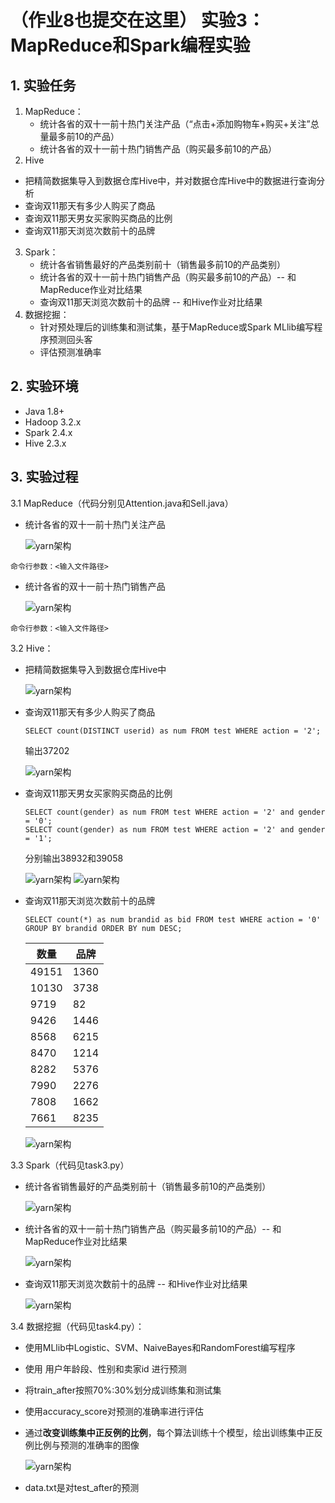 # （作业8也提交在这里） 实验3： MapReduce和Spark编程实验
## 1. 实验任务
1. MapReduce：
   - 统计各省的双十一前十热门关注产品（“点击+添加购物车+购买+关注”总量最多前10的产品）
   - 统计各省的双十一前十热门销售产品（购买最多前10的产品）
2.  Hive
   - 把精简数据集导入到数据仓库Hive中，并对数据仓库Hive中的数据进行查询分析
   - 查询双11那天有多少人购买了商品
   - 查询双11那天男女买家购买商品的比例
   - 查询双11那天浏览次数前十的品牌
3. Spark：
   - 统计各省销售最好的产品类别前十（销售最多前10的产品类别）
   - 统计各省的双十一前十热门销售产品（购买最多前10的产品）-- 和MapReduce作业对比结果
   - 查询双11那天浏览次数前十的品牌 -- 和Hive作业对比结果
4. 数据挖掘：
   - 针对预处理后的训练集和测试集，基于MapReduce或Spark MLlib编写程序预测回头客
   - 评估预测准确率
## 2. 实验环境
- Java 1.8+
- Hadoop 3.2.x
- Spark 2.4.x
- Hive 2.3.x

## 3. 实验过程
3.1  MapReduce（代码分别见Attention.java和Sell.java）

* 统计各省的双十一前十热门关注产品

  <img src="阶段1/热门购买产品截图.png" alt="yarn架构" style="zoom:100%;" />

```
命令行参数：<输入文件路径>
```

* 统计各省的双十一前十热门销售产品

  <img src="阶段1/热门关注产品截图.png" alt="yarn架构" style="zoom:100%;" />

```
命令行参数：<输入文件路径>
```

3.2  Hive：

* 把精简数据集导入到数据仓库Hive中

  <img src="阶段2/导入数据.png" alt="yarn架构" style="zoom:100%;" />

* 查询双11那天有多少人购买了商品
  ```
  SELECT count(DISTINCT userid) as num FROM test WHERE action = '2';
  ```
  输出37202
  
  <img src="阶段2/查询命令1.png" alt="yarn架构" style="zoom:100%;" />
  
* 查询双11那天男女买家购买商品的比例
  ```
  SELECT count(gender) as num FROM test WHERE action = '2' and gender = '0';
  SELECT count(gender) as num FROM test WHERE action = '2' and gender = '1';
  ```
  分别输出38932和39058
  
  <img src="阶段2/查询命令2（男）.png" alt="yarn架构" style="zoom:100%;" />
  
  <img src="阶段2/查询命令2（女）.png" alt="yarn架构" style="zoom:100%;" />
  
* 查询双11那天浏览次数前十的品牌
  ```
  SELECT count(*) as num brandid as bid FROM test WHERE action = '0' GROUP BY brandid ORDER BY num DESC;
  ```
  | 数量  | 品牌 |
  | ----- | ---- |
  | 49151 | 1360 |
  | 10130 | 3738 |
  | 9719  | 82   |
  | 9426  | 1446 |
  | 8568  | 6215 |
  | 8470  | 1214 |
  | 8282  | 5376 |
  | 7990  | 2276 |
  | 7808  | 1662 |
  | 7661  | 8235 |
  <img src="阶段2/查询命令3.png" alt="yarn架构" style="zoom:100%;" />

3.3  Spark（代码见task3.py）

* 统计各省销售最好的产品类别前十（销售最多前10的产品类别）

  <img src="阶段3/任务1截图.png" alt="yarn架构" style="zoom:100%;" />

* 统计各省的双十一前十热门销售产品（购买最多前10的产品）-- 和MapReduce作业对比结果

  <img src="阶段3/任务2截图.png" alt="yarn架构" style="zoom:100%;" />

* 查询双11那天浏览次数前十的品牌 -- 和Hive作业对比结果

  <img src="阶段3/任务3截图.png" alt="yarn架构" style="zoom:100%;" />

3.4  数据挖掘（代码见task4.py）：

   - 使用MLlib中Logistic、SVM、NaiveBayes和RandomForest编写程序

   - 使用 用户年龄段、性别和卖家id 进行预测

- 将train_after按照70%:30%划分成训练集和测试集

- 使用accuracy_score对预测的准确率进行评估

- 通过**改变训练集中正反例的比例**，每个算法训练十个模型，绘出训练集中正反例比例与预测的准确率的图像

  

  <img src="阶段4/acc.jpg" alt="yarn架构" style="zoom:100%;" />

- data.txt是对test_after的预测

  
